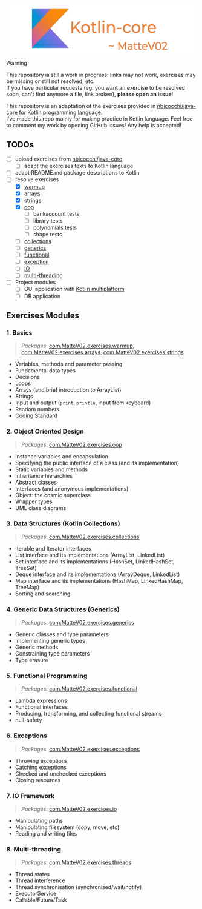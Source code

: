 ![logo](images/kotlin-core-logo.png)

> [!WARNING]
> This repository is still a work in progress: links may not work, exercises may be missing or still not resolved,
> etc.  
> If you have particular requests (eg. you want an exercise to be resolved soon, can't find anymore a file, link
> broken), **please open an issue**!

This repository is an adaptation of the exercises provided
in [nbicocchi/java-core](https://github.com/nbicocchi/java-core/tree/main) for Kotlin programming language.  
I've made this repo mainly for making practice in Kotlin language. Feel free to comment my work by opening GitHub
issues! Any help is accepted!

## TODOs

- [ ] upload exercises from [nbicocchi/java-core](https://github.com/nbicocchi/java-core/tree/main)
	- [ ] adapt the exercises texts to Kotlin language
- [ ] adapt README.md package descriptions to Kotlin
- [ ] resolve exercises
	- [x] [warmup](README.md#1-basics)
	- [x] [arrays](README.md#1-basics)
	- [x] [strings](README.md#1-basics)
	- [x] [oop](README.md#2-object-oriented-design)
      - [ ] bankaccount tests
      - [ ] library tests
      - [ ] polynomials tests
      - [ ] shape tests
	- [ ] [collections](README.md#3-data-structures-kotlin-collections)
	- [ ] [generics](README.md#4-generic-data-structures-generics)
	- [ ] [functional](README.md#5-functional-programming)
	- [ ] [exception](README.md#6-exceptions)
	- [ ] [IO](README.md#7-io-framework)
	- [ ] [multi-threading](README.md#8-multi-threading)
- [ ] Project modules
	- [ ] GUI application with [Kotlin multiplatform](https://www.jetbrains.com/kotlin-multiplatform/)
	- [ ] DB application

## Exercises Modules

### 1. Basics

> _Packages_: [com.MatteV02.exercises.warmup](src/main/kotlin/com/MatteV02/exercises/warmup), [com.MatteV02.exercises.arrays](src/main/kotlin/com/MatteV02/exercises/arrays), [com.MatteV02.exercises.strings](src/main/kotlin/com/MatteV02/exercises/strings)

- Variables, methods and parameter passing
- Fundamental data types
- Decisions
- Loops
- Arrays (and brief introduction to ArrayList)
- Strings
- Input and output (`print`, `println`, input from keyboard)
- Random numbers
- [Coding Standard](https://kotlinlang.org/docs/coding-conventions.html)

### 2. Object Oriented Design

> _Packages_: [com.MatteV02.exercises.oop](src/main/kotlin/com/MatteV02/exercises/oop)

* Instance variables and encapsulation
* Specifying the public interface of a class (and its implementation)
* Static variables and methods
* Inheritance hierarchies
* Abstract classes
* Interfaces (and anonymous implementations)
* Object: the cosmic superclass
* Wrapper types
* UML class diagrams

### 3. Data Structures (Kotlin Collections)

> *Packages*: [com.MatteV02.exercises.collections](src/main/kotlin/com/MatteV02/exercises/collections)

* Iterable and Iterator interfaces
* List interface and its implementations (ArrayList, LinkedList)
* Set interface and its implementations (HashSet, LinkedHashSet, TreeSet)
* Deque interface and its implementations (ArrayDeque, LinkedList)
* Map interface and its implementations (HashMap, LinkedHashMap, TreeMap)
* Sorting and searching

### 4. Generic Data Structures (Generics)

> _Packages_: [com.MatteV02.exercises.generics](src/main/kotlin/com/MatteV02/exercises/generics)

* Generic classes and type parameters
* Implementing generic types
* Generic methods
* Constraining type parameters
* Type erasure

### 5. Functional Programming

> _Packages_: [com.MatteV02.exercises.functional](src/main/kotlin/com/MatteV02/exercises/functional)

* Lambda expressions
* Functional interfaces
* Producing, transforming, and collecting functional streams
* null-safety

### 6. Exceptions

> _Packages_: [com.MatteV02.exercises.exceptions](src/main/kotlin/com/MatteV02/exercises/exceptions)

* Throwing exceptions
* Catching exceptions
* Checked and unchecked exceptions
* Closing resources

### 7. IO Framework

> _Packages_: [com.MatteV02.exercises.io](src/main/kotlin/com/MatteV02/exercises/io)

* Manipulating paths
* Manipulating filesystem (copy, move, etc)
* Reading and writing files

### 8. Multi-threading

> _Packages_: [com.MatteV02.exercises.threads](src/main/kotlin/com/MatteV02/exercises/threads)

* Thread states
* Thread interference
* Thread synchronisation (synchronised/wait/notify)
* ExecutorService
* Callable/Future/Task
